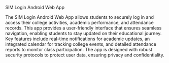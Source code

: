 SIM Login Android Web App

The SIM Login Android Web App allows students to securely log in and access their college activities, academic performance, and attendance records. This app provides a user-friendly interface that ensures seamless navigation, enabling students to stay updated on their educational journey. Key features include real-time notifications for academic updates, an integrated calendar for tracking college events, and detailed attendance reports to monitor class participation. The app is designed with robust security protocols to protect user data, ensuring privacy and confidentiality.

